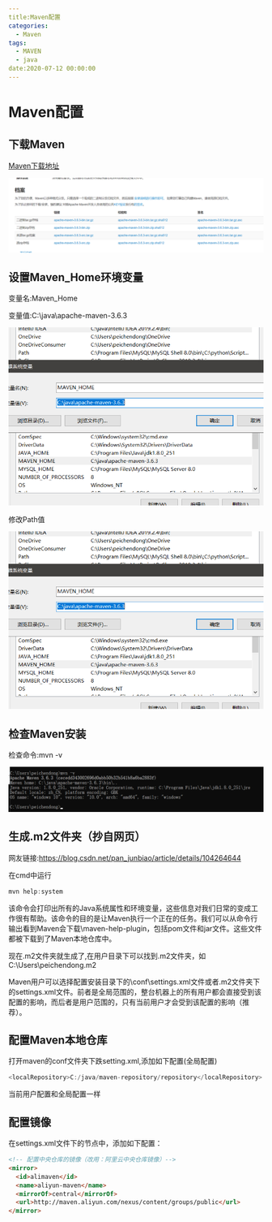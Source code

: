 ```yaml
---
title:Maven配置
categories:
  - Maven
tags:
  - MAVEN
  - java
date:2020-07-12 00:00:00
---
```

# Maven配置

## 下载Maven

[Maven下载地址](http://maven.apache.org/download.cgi)

![Maven下载地址截图](https://raw.githubusercontent.com/1122pcd1122/My-picture/master/img/image-20210125112711286.png)

## 设置Maven_Home环境变量

变量名:Maven_Home

变量值:C:\java\apache-maven-3.6.3



![环境变量配置](https://raw.githubusercontent.com/1122pcd1122/My-picture/master/img/image-20210125165911397.png)



修改Path值

![path值修改](https://raw.githubusercontent.com/1122pcd1122/My-picture/master/img/image-20210125165911397.png)

## 检查Maven安装

检查命令:mvn -v

![image-20210125170408166](https://raw.githubusercontent.com/1122pcd1122/My-picture/master/img/image-20210125170408166.png)

## 生成.m2文件夹（抄自网页）

网友链接:https://blog.csdn.net/pan_junbiao/article/details/104264644

在cmd中运行 

```java
mvn help:system
```

​	该命令会打印出所有的Java系统属性和环境变量，这些信息对我们日常的变成工作很有帮助。该命令的目的是让Maven执行一个正在的任务。我们可以从命令行输出看到Maven会下载\maven-help-plugin，包括pom文件和jar文件。这些文件都被下载到了Maven本地仓库中。

现在.m2文件夹就生成了,在用户目录下可以找到.m2文件夹，如C:\Users\peichendong\.m2

Maven用户可以选择配置安装目录下的\conf\settings.xml文件或者.m2文件夹下的settings.xml文件。前者是全局范围的，整台机器上的所有用户都会直接受到该配置的影响，而后者是用户范围的，只有当前用户才会受到该配置的影响（推荐）。



## 配置Maven本地仓库

打开maven的conf文件夹下跌setting.xml,添加如下配置(全局配置)

```java
<localRepository>C:/java/maven-repository/repository</localRepository>
```

当前用户配置和全局配置一样

## 配置镜像

在settings.xml文件下的<mirrors>节点中，添加如下配置：

```html
<!-- 配置中央仓库的镜像（改用：阿里云中央仓库镜像）-->
<mirror>        
  <id>alimaven</id>
  <name>aliyun-maven</name>
  <mirrorOf>central</mirrorOf>
  <url>http://maven.aliyun.com/nexus/content/groups/public</url>
</mirror>
```